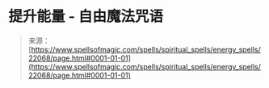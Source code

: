 <!--yml

category: 未分类

date: 2024-06-12 19:06:06

-->

# 提升能量 - 自由魔法咒语

> 来源：[https://www.spellsofmagic.com/spells/spiritual_spells/energy_spells/22068/page.html#0001-01-01](https://www.spellsofmagic.com/spells/spiritual_spells/energy_spells/22068/page.html#0001-01-01)
